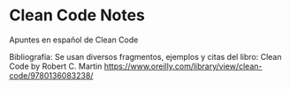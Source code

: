 # Clean Code Notes
Apuntes en español de Clean Code


Bibliografía:
  Se usan diversos fragmentos, ejemplos y citas del libro: Clean Code by Robert C. Martin
  https://www.oreilly.com/library/view/clean-code/9780136083238/
